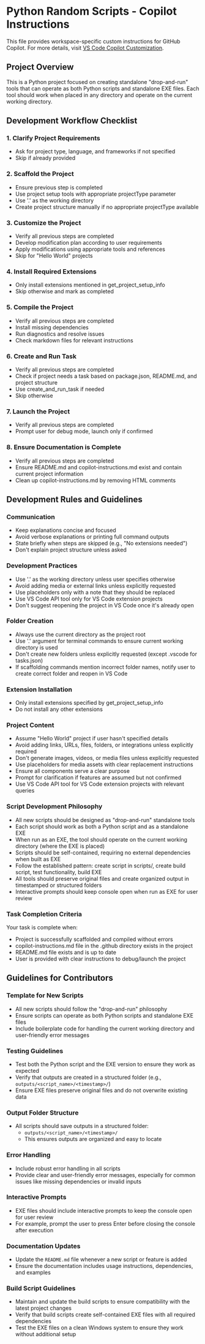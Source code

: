 # Python Random Scripts - Copilot Instructions

This file provides workspace-specific custom instructions for GitHub Copilot. For more details, visit [VS Code Copilot Customization](https://code.visualstudio.com/docs/copilot/copilot-customization#_use-a-githubcopilotinstructionsmd-file).

## Project Overview

This is a Python project focused on creating standalone "drop-and-run" tools that can operate as both Python scripts and standalone EXE files. Each tool should work when placed in any directory and operate on the current working directory.

## Development Workflow Checklist

### 1. Clarify Project Requirements
- Ask for project type, language, and frameworks if not specified
- Skip if already provided

### 2. Scaffold the Project
- Ensure previous step is completed
- Use project setup tools with appropriate projectType parameter
- Use '.' as the working directory
- Create project structure manually if no appropriate projectType available

### 3. Customize the Project
- Verify all previous steps are completed
- Develop modification plan according to user requirements
- Apply modifications using appropriate tools and references
- Skip for "Hello World" projects

### 4. Install Required Extensions
- Only install extensions mentioned in get_project_setup_info
- Skip otherwise and mark as completed

### 5. Compile the Project
- Verify all previous steps are completed
- Install missing dependencies
- Run diagnostics and resolve issues
- Check markdown files for relevant instructions

### 6. Create and Run Task
- Verify all previous steps are completed
- Check if project needs a task based on package.json, README.md, and project structure
- Use create_and_run_task if needed
- Skip otherwise

### 7. Launch the Project
- Verify all previous steps are completed
- Prompt user for debug mode, launch only if confirmed

### 8. Ensure Documentation is Complete
- Verify all previous steps are completed
- Ensure README.md and copilot-instructions.md exist and contain current project information
- Clean up copilot-instructions.md by removing HTML comments

## Development Rules and Guidelines

### Communication
- Keep explanations concise and focused
- Avoid verbose explanations or printing full command outputs
- State briefly when steps are skipped (e.g., "No extensions needed")
- Don't explain project structure unless asked

### Development Practices
- Use '.' as the working directory unless user specifies otherwise
- Avoid adding media or external links unless explicitly requested
- Use placeholders only with a note that they should be replaced
- Use VS Code API tool only for VS Code extension projects
- Don't suggest reopening the project in VS Code once it's already open

### Folder Creation
- Always use the current directory as the project root
- Use '.' argument for terminal commands to ensure current working directory is used
- Don't create new folders unless explicitly requested (except .vscode for tasks.json)
- If scaffolding commands mention incorrect folder names, notify user to create correct folder and reopen in VS Code

### Extension Installation
- Only install extensions specified by get_project_setup_info
- Do not install any other extensions

### Project Content
- Assume "Hello World" project if user hasn't specified details
- Avoid adding links, URLs, files, folders, or integrations unless explicitly required
- Don't generate images, videos, or media files unless explicitly requested
- Use placeholders for media assets with clear replacement instructions
- Ensure all components serve a clear purpose
- Prompt for clarification if features are assumed but not confirmed
- Use VS Code API tool for VS Code extension projects with relevant queries

### Script Development Philosophy
- All new scripts should be designed as "drop-and-run" standalone tools
- Each script should work as both a Python script and as a standalone EXE
- When run as an EXE, the tool should operate on the current working directory (where the EXE is placed)
- Scripts should be self-contained, requiring no external dependencies when built as EXE
- Follow the established pattern: create script in scripts/, create build script, test functionality, build EXE
- All tools should preserve original files and create organized output in timestamped or structured folders
- Interactive prompts should keep console open when run as EXE for user review

### Task Completion Criteria
Your task is complete when:
- Project is successfully scaffolded and compiled without errors
- copilot-instructions.md file in the .github directory exists in the project
- README.md file exists and is up to date
- User is provided with clear instructions to debug/launch the project

## Guidelines for Contributors

### Template for New Scripts
- All new scripts should follow the "drop-and-run" philosophy
- Ensure scripts can operate as both Python scripts and standalone EXE files
- Include boilerplate code for handling the current working directory and user-friendly error messages

### Testing Guidelines
- Test both the Python script and the EXE version to ensure they work as expected
- Verify that outputs are created in a structured folder (e.g., `outputs/<script_name>/<timestamp>/`)
- Ensure EXE files preserve original files and do not overwrite existing data

### Output Folder Structure
- All scripts should save outputs in a structured folder:
  - `outputs/<script_name>/<timestamp>/`
  - This ensures outputs are organized and easy to locate

### Error Handling
- Include robust error handling in all scripts
- Provide clear and user-friendly error messages, especially for common issues like missing dependencies or invalid inputs

### Interactive Prompts
- EXE files should include interactive prompts to keep the console open for user review
- For example, prompt the user to press Enter before closing the console after execution

### Documentation Updates
- Update the `README.md` file whenever a new script or feature is added
- Ensure the documentation includes usage instructions, dependencies, and examples

### Build Script Guidelines
- Maintain and update the build scripts to ensure compatibility with the latest project changes
- Verify that build scripts create self-contained EXE files with all required dependencies
- Test the EXE files on a clean Windows system to ensure they work without additional setup
